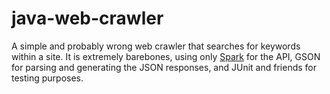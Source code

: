 # java-web-crawler
A simple and probably wrong web crawler that searches for keywords within a site. It is extremely barebones, using only [Spark](http://sparkjava.com/) for the API, GSON for parsing and generating the JSON responses, and JUnit and friends for testing purposes.
